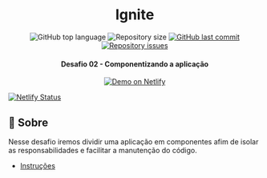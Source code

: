 <h1 align="center">
  Ignite
</h1>

<p align="center">
  <img alt="GitHub top language" src="https://img.shields.io/github/languages/top/ifabianoi/ignite-componentizando-a-aplicacao.svg">

  <img alt="Repository size" src="https://img.shields.io/github/repo-size/ifabianoi/ignite-componentizando-a-aplicacao.svg">
  <a href="https://github.com/ifabianoi/ignite-componentizando-a-aplicacao/commits/master">
    <img alt="GitHub last commit" src="https://img.shields.io/github/last-commit/ifabianoi/ignite-componentizando-a-aplicacao.svg">
  </a>

  <a href="https://github.com/ifabianoi/ignite-componentizando-a-aplicacao/issues">
    <img alt="Repository issues" src="https://img.shields.io/github/issues/ifabianoi/ignite-componentizando-a-aplicacao.svg">
  </a>

</p>

<h4 align="center">
  Desafio 02 - Componentizando a aplicação
</h4>

<p align="center">
  <a href="https://ifabianoi-watchme.netlify.app/" target="_blank">
    <img alt="Demo on Netlify" src="https://res.cloudinary.com/lukemorales/image/upload/v1599785319/readme_logos/demo_on_netlify_umjmch.png">
  </a>
</p>

<p align="center">
  
[![Netlify Status](https://api.netlify.com/api/v1/badges/ba5426d0-c493-4a12-922c-6ce873f72f85/deploy-status)](https://app.netlify.com/sites/ifabianoi-watchme/deploys)
  
</p>

## :rocket: Sobre

Nesse desafio iremos dividir uma aplicação em componentes afim de isolar as responsabilidades e facilitar a manutenção do código.

- [Instruções](https://www.notion.so/Desafio-02-Componentizando-a-aplica-o-b9f0f025c95b437699d0c3115f55b0f1)
